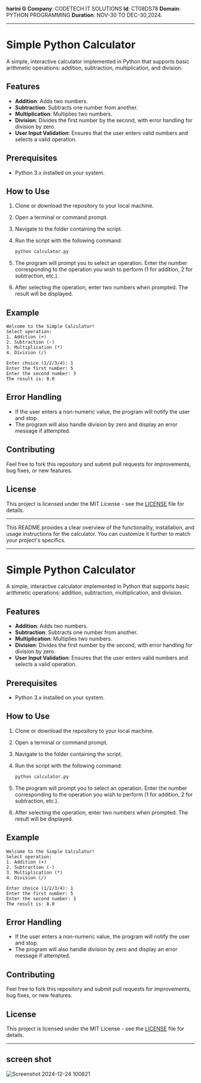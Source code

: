 **harini G** **Company**: CODETECH IT SOLUTIONS
**Id**: CT08DS78 **Domain**: PYTHON PROGRAMMING
**Duration**: NOV-30 TO DEC-30,2024.

---

# Simple Python Calculator

A simple, interactive calculator implemented in Python that supports basic arithmetic operations: addition, subtraction, multiplication, and division.

## Features

- **Addition**: Adds two numbers.
- **Subtraction**: Subtracts one number from another.
- **Multiplication**: Multiplies two numbers.
- **Division**: Divides the first number by the second, with error handling for division by zero.
- **User Input Validation**: Ensures that the user enters valid numbers and selects a valid operation.

## Prerequisites

- Python 3.x installed on your system.

## How to Use

1. Clone or download the repository to your local machine.
2. Open a terminal or command prompt.
3. Navigate to the folder containing the script.
4. Run the script with the following command:

   ```bash
   python calculator.py
   ```

5. The program will prompt you to select an operation. Enter the number corresponding to the operation you wish to perform (1 for addition, 2 for subtraction, etc.).
6. After selecting the operation, enter two numbers when prompted. The result will be displayed.

## Example

```
Welcome to the Simple Calculator!
Select operation:
1. Addition (+)
2. Subtraction (-)
3. Multiplication (*)
4. Division (/)

Enter choice (1/2/3/4): 1
Enter the first number: 5
Enter the second number: 3
The result is: 8.0
```

## Error Handling

- If the user enters a non-numeric value, the program will notify the user and stop.
- The program will also handle division by zero and display an error message if attempted.

## Contributing

Feel free to fork this repository and submit pull requests for improvements, bug fixes, or new features.

## License

This project is licensed under the MIT License - see the [LICENSE](LICENSE) file for details.

---

This README provides a clear overview of the functionality, installation, and usage instructions for the calculator. You can customize it further to match your project's specifics.

---

# Simple Python Calculator

A simple, interactive calculator implemented in Python that supports basic arithmetic operations: addition, subtraction, multiplication, and division.

## Features

- **Addition**: Adds two numbers.
- **Subtraction**: Subtracts one number from another.
- **Multiplication**: Multiplies two numbers.
- **Division**: Divides the first number by the second, with error handling for division by zero.
- **User Input Validation**: Ensures that the user enters valid numbers and selects a valid operation.

## Prerequisites

- Python 3.x installed on your system.

## How to Use

1. Clone or download the repository to your local machine.
2. Open a terminal or command prompt.
3. Navigate to the folder containing the script.
4. Run the script with the following command:

   ```bash
   python calculator.py
   ```

5. The program will prompt you to select an operation. Enter the number corresponding to the operation you wish to perform (1 for addition, 2 for subtraction, etc.).
6. After selecting the operation, enter two numbers when prompted. The result will be displayed.

## Example

```
Welcome to the Simple Calculator!
Select operation:
1. Addition (+)
2. Subtraction (-)
3. Multiplication (*)
4. Division (/)

Enter choice (1/2/3/4): 1
Enter the first number: 5
Enter the second number: 3
The result is: 8.0
```

## Error Handling

- If the user enters a non-numeric value, the program will notify the user and stop.
- The program will also handle division by zero and display an error message if attempted.

## Contributing

Feel free to fork this repository and submit pull requests for improvements, bug fixes, or new features.

## License

This project is licensed under the MIT License - see the [LICENSE](LICENSE) file for details.

--- 


## screen shot
![Screenshot 2024-12-24 100821](https://github.com/user-attachments/assets/3c3c38fc-cec6-43bd-bc55-99ed86a2c089)

